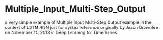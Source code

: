 # Multiple_Input_Multi-Step_Output
a very simple example of Multiple Input Multi-Step Output example in the context of LSTM RNN just for syntax reference
originally by Jason Brownlee on November 14, 2018 in Deep Learning for Time Series
